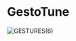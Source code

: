 # GestoTune
![GESTURES(6)](https://github.com/Alessandro297/GestoTune/assets/152632307/07a0d49b-a9c7-49e2-890a-273580dfd278)
